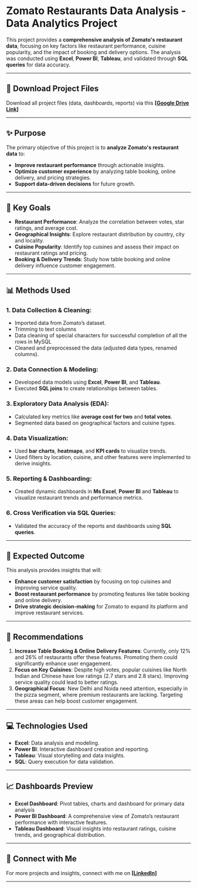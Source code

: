 # Zomato Restaurants Data Analysis - Data Analytics Project

This project provides a **comprehensive analysis of Zomato's restaurant data**, focusing on key factors like restaurant performance, cuisine popularity, and the impact of booking and delivery options. The analysis was conducted using **Excel**, **Power BI**, **Tableau**, and validated through **SQL queries** for data accuracy.

---

## 📂 **Download Project Files**

Download all project files (data, dashboards, reports) via this **[[Google Drive Link](https://drive.google.com/drive/folders/1CDBZl8PxXCzRXy-BgdGZf6xnuLgfQlPX?usp=sharing)]**

---

## ✨ **Purpose**

The primary objective of this project is to **analyze Zomato's restaurant data** to:
- **Improve restaurant performance** through actionable insights.
- **Optimize customer experience** by analyzing table booking, online delivery, and pricing strategies.
- **Support data-driven decisions** for future growth.

---

## 🎯 **Key Goals**

- **Restaurant Performance**: Analyze the correlation between votes, star ratings, and average cost.
- **Geographical Insights**: Explore restaurant distribution by country, city and locality.
- **Cuisine Popularity**: Identify top cuisines and assess their impact on restaurant ratings and pricing.
- **Booking & Delivery Trends**: Study how table booking and online delivery influence customer engagement.

---

## 📊 **Methods Used**

### **1. Data Collection & Cleaning:**
- Imported data from Zomato’s dataset.
- Trimming to text columns
- Data cleaning of special characters for successful completion of all the rows in MySQL
- Cleaned and preprocessed the data (adjusted data types, renamed columns).

### **2. Data Connection & Modeling:**
- Developed data models using **Excel**, **Power BI**, and **Tableau**.
- Executed **SQL joins** to create relationships between tables.

### **3. Exploratory Data Analysis (EDA):**
- Calculated key metrics like **average cost for two** and **total votes**.
- Segmented data based on geographical factors and cuisine types.

### **4. Data Visualization:**
- Used **bar charts**, **heatmaps**, and **KPI cards** to visualize trends.
- Used filters by location, cuisine, and other features were implemented to derive insights.

### **5. Reporting & Dashboarding:**
- Created dynamic dashboards in **Ms Excel**, **Power BI** and **Tableau** to visualize restaurant trends and performance metrics.

### **6. Cross Verification via SQL Queries:**
- Validated the accuracy of the reports and dashboards using **SQL queries**.

---

## 🚀 **Expected Outcome**

This analysis provides insights that will:
- **Enhance customer satisfaction** by focusing on top cuisines and improving service quality.
- **Boost restaurant performance** by promoting features like table booking and online delivery.
- **Drive strategic decision-making** for Zomato to expand its platform and improve restaurant services.

---

## 📝 **Recommendations**

1. **Increase Table Booking & Online Delivery Features**: Currently, only 12% and 26% of restaurants offer these features. Promoting them could significantly enhance user engagement.
2. **Focus on Key Cuisines**: Despite high votes, popular cuisines like North Indian and Chinese have low ratings (2.7 stars and 2.8 stars). Improving service quality could lead to better ratings.
3. **Geographical Focus**: New Delhi and Noida need attention, especially in the pizza segment, where premium restaurants are lacking. Targeting these areas can help boost customer engagement.

---

## 💻 **Technologies Used**

- **Excel**: Data analysis and modeling.
- **Power BI**: Interactive dashboard creation and reporting.
- **Tableau**: Visual storytelling and data insights.
- **SQL**: Query execution for data validation.

---

## 📈 **Dashboards Preview**
- **Excel Dashboard**: Pivot tables, charts and dashboard for primary data analysis
- **Power BI Dashboard**: A comprehensive view of Zomato’s restaurant performance with interactive features.
- **Tableau Dashboard**: Visual insights into restaurant ratings, cuisine trends, and geographical distribution.

---

## 🔗 **Connect with Me**

For more projects and insights, connect with me on **[[LinkedIn]](https://www.linkedin.com/in/bikashguptabg/)**

---
